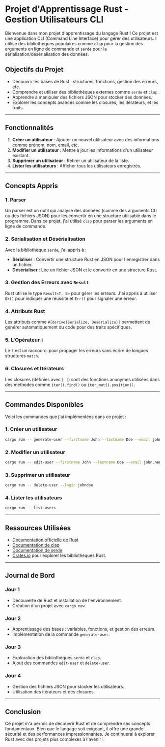 # Projet d'Apprentissage Rust - Gestion Utilisateurs CLI

Bienvenue dans mon projet d'apprentissage du langage Rust ! Ce projet est une application CLI (Command Line Interface) pour gérer des utilisateurs. Il utilise des bibliothèques populaires comme `clap` pour la gestion des arguments en ligne de commande et `serde` pour la sérialisation/désérialisation des données.

## Objectifs du Projet

- Découvrir les bases de Rust : structures, fonctions, gestion des erreurs, etc.
- Comprendre et utiliser des bibliothèques externes comme `serde` et `clap`.
- Apprendre à manipuler des fichiers JSON pour stocker des données.
- Explorer les concepts avancés comme les closures, les itérateurs, et les traits.

---

## Fonctionnalités

1. **Créer un utilisateur** : Ajouter un nouvel utilisateur avec des informations comme prénom, nom, email, etc.
2. **Modifier un utilisateur** : Mettre à jour les informations d'un utilisateur existant.
3. **Supprimer un utilisateur** : Retirer un utilisateur de la liste.
4. **Lister les utilisateurs** : Afficher tous les utilisateurs enregistrés.

---

## Concepts Appris

### 1. **Parser**
Un parser est un outil qui analyse des données (comme des arguments CLI ou des fichiers JSON) pour les convertir en une structure utilisable dans le programme. Dans ce projet, j'ai utilisé `clap` pour parser les arguments en ligne de commande.

### 2. **Sérialisation et Désérialisation**
Avec la bibliothèque `serde`, j'ai appris à :
- **Sérialiser** : Convertir une structure Rust en JSON pour l'enregistrer dans un fichier.
- **Désérialiser** : Lire un fichier JSON et le convertir en une structure Rust.

### 3. **Gestion des Erreurs avec `Result`**
Rust utilise le type `Result<T, E>` pour gérer les erreurs. J'ai appris à utiliser `Ok()` pour indiquer une réussite et `Err()` pour signaler une erreur.

### 4. **Attributs Rust**
Les attributs comme `#[derive(Serialize, Deserialize)]` permettent de générer automatiquement du code pour des traits spécifiques.

### 5. **L'Opérateur `?`**
Le `?` est un raccourci pour propager les erreurs sans écrire de longues structures `match`.

### 6. **Closures et Itérateurs**
Les closures (définies avec `| |`) sont des fonctions anonymes utilisées dans des méthodes comme `iter().find()` ou `iter_mut().position()`.

---

## Commandes Disponibles

Voici les commandes que j'ai implémentées dans ce projet :

### 1. **Créer un utilisateur**
```bash
cargo run -- generate-user --firstname John --lastname Doe --email john.doe@example.com --burge Paris --si 12345
```

### 2. **Modifier un utilisateur**
```bash
cargo run -- edit-user --firstname John --lastname Doe --email john.new@example.com --burge Lyon --si 67890 --login johndoe --password newpass
```

### 3. **Supprimer un utilisateur**
```bash
cargo run -- delete-user --login johndoe
```

### 4. **Lister les utilisateurs**
```bash
cargo run -- list-users
```

---

## Ressources Utilisées

- [Documentation officielle de Rust](https://doc.rust-lang.org/)
- [Documentation de clap](https://docs.rs/clap/)
- [Documentation de serde](https://serde.rs/)
- [Crates.io](https://crates.io/) pour explorer les bibliothèques Rust.

---

## Journal de Bord

### Jour 1
- Découverte de Rust et installation de l'environnement.
- Création d'un projet avec `cargo new`.

### Jour 2
- Apprentissage des bases : variables, fonctions, et gestion des erreurs.
- Implémentation de la commande `generate-user`.

### Jour 3
- Exploration des bibliothèques `serde` et `clap`.
- Ajout des commandes `edit-user` et `delete-user`.

### Jour 4
- Gestion des fichiers JSON pour stocker les utilisateurs.
- Utilisation des itérateurs et des closures.

---

## Conclusion

Ce projet m'a permis de découvrir Rust et de comprendre ses concepts fondamentaux. Bien que le langage soit exigeant, il offre une grande sécurité et des performances impressionnantes. Je continuerai à explorer Rust avec des projets plus complexes à l'avenir !
